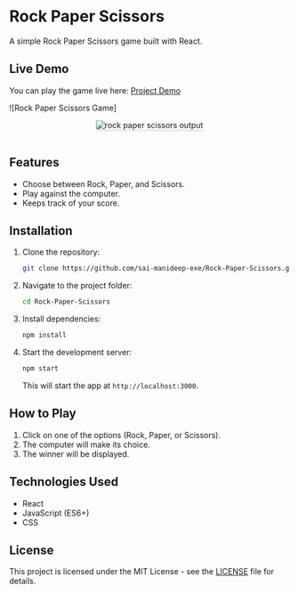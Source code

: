 # Rock Paper Scissors

A simple Rock Paper Scissors game built with React.

## Live Demo
You can play the game live here: [Project Demo](manideeprps.ccbp.tech)


![Rock Paper Scissors Game]
<br/> 
  <div style="text-align: center;"> 
    <img src="https://assets.ccbp.in/frontend/content/react-js/rock-paper-scissors-output.gif" alt="rock paper scissors output" style="max-width:70%;box-shadow:0 2.8px 2.2px rgba(0, 0, 0, 0.12)"> 
  </div> 
<br/>

## Features
- Choose between Rock, Paper, and Scissors.
- Play against the computer.
- Keeps track of your score.

## Installation

1. Clone the repository:
    ```bash
    git clone https://github.com/sai-manideep-exe/Rock-Paper-Scissors.git
    ```

2. Navigate to the project folder:
    ```bash
    cd Rock-Paper-Scissors
    ```

3. Install dependencies:
    ```bash
    npm install
    ```

4. Start the development server:
    ```bash
    npm start
    ```

    This will start the app at `http://localhost:3000`.

## How to Play

1. Click on one of the options (Rock, Paper, or Scissors).
2. The computer will make its choice.
3. The winner will be displayed.

## Technologies Used
- React
- JavaScript (ES6+)
- CSS

## License
This project is licensed under the MIT License - see the [LICENSE](LICENSE) file for details.

